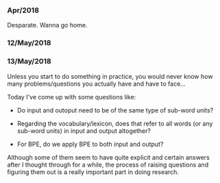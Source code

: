 <h3>Apr/2018</h3>

Desparate. Wanna go home.


<h3>12/May/2018</h3>


<h3>13/May/2018</h3>

Unless you start to do something in practice, you would never know how many problems/questions you actually have and have to face...

Today I've come up with some questions like:

- Do input and outoput need to be of the same type of sub-word units?

- Regarding the vocabulary/lexicon, does that refer to all words (or any sub-word units) in input and output altogether?

- For BPE, do we apply BPE to both input and output?

Although some of them seem to have quite explicit and certain answers after I thought through for a while, the process of raising questions and figuring them out is a really important part in doing research.
